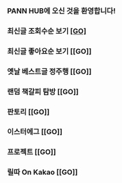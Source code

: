 ### PANN HUB에 오신 것을 환영합니다!

### 최신글 조회수순 보기 [[GO]](pastbest.py)

### 최신글 좋아요순 보기 [[GO]]

### 옛날 베스트글 정주행 [[GO]]

### 랜덤 책갈피 탐방 [[GO]]

### 판토리 [[GO]]

### 이스터에그 [[GO]]

### 프로젝트 [[GO]]

### 릴따 On Kakao [[GO]]
